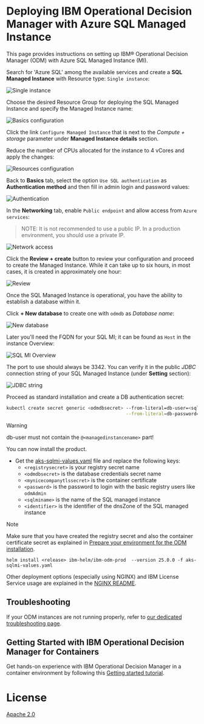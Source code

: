 # Deploying IBM Operational Decision Manager with Azure SQL Managed Instance

This page provides instructions on setting up IBM® Operational Decision Manager (ODM) with Azure SQL Managed Instance (MI).

Search for 'Azure SQL' among the available services and create a **SQL Managed Instance** with Resource type: `Single instance`:

![Single instance](images/sqlmi-select_offer.png)

Choose the desired Resource Group for deploying the SQL Managed Instance and specify the Managed Instance name:

![Basics configuration](images/sqlmi-basics.png)

Click the link `Configure Managed Instance` that is next to the *Compute + storage* parameter under **Managed Instance details** section. 

Reduce the number of CPUs allocated for the instance to 4 vCores and apply the changes:

![Resources configuration](images/sqlmi-resources.png)

Back to **Basics** tab, select the option `Use SQL authentication` as **Authentication method** and then fill in admin login and password values:

![Authentication](images/sqlmi-authentication.png)

In the **Networking** tab, enable `Public endpoint` and allow access from `Azure services`:
> NOTE: It is not recommended to use a public IP. In a production environment, you should use a private IP.

![Network access](images/sqlmi-network.png)

Click the **Review + create** button to review your configuration and proceed to create the Managed Instance. While it can take up to six hours, in most cases, it is created in approximately one hour:

![Review](images/sqlmi-review.png)

Once the SQL Managed Instance is operational, you have the ability to establish a database within it. 

Click **+ New database** to create one with `odmdb` as *Database name*:

![New database](images/sqlmi-newdb.png)

Later you'll need the FQDN for your SQL MI; it can be found as `Host` in the instance Overview:

![SQL MI Overview](images/sqlmi-overview.png)

The port to use should always be 3342. You can verify it in the public *JDBC* connection string of your SQL Managed Instance (under **Setting** section):

![JDBC string](images/sqlmi-jdbcstring.png)

Proceed as standard installation and create a DB authentication secret:

```bash
kubectl create secret generic <odmdbsecret> --from-literal=db-user=<sqlmiadmin> \
                                            --from-literal=db-password='<password>'
```

> [!WARNING]
> db-user must not contain the `@<managedinstancename>` part!

You can now install the product.
- Get the [aks-sqlmi-values.yaml](./aks-sqlmi-values.yaml) file and replace the following keys:
  - `<registrysecret>` is your registry secret name
  - `<odmdbsecret>` is the database credentials secret name
  - `<mynicecompanytlssecret>` is the container certificate
  - `<password>` is the password to login with the basic registry users like `odmAdmin` 
  - `<sqlminame>` is the name of the SQL managed instance
  - `<identifier>` is the identifier of the dnsZone of the SQL managed instance

> [!NOTE]
> Make sure that you have created the registry secret and also the container certificate secret as explained in [Prepare your environment for the ODM installation](README.md#prepare-your-environment-for-the-odm-installation).

```shell
helm install <release> ibm-helm/ibm-odm-prod  --version 25.0.0 -f aks-sqlmi-values.yaml
```

Other deployment options (especially using NGINX) and IBM License Service usage are explained in the [NGINX README](README-NGINX.md).

## Troubleshooting

If your ODM instances are not running properly, refer to [our dedicated troubleshooting page](https://www.ibm.com/docs/en/odm/9.0.0?topic=900-troubleshooting-support).

## Getting Started with IBM Operational Decision Manager for Containers

Get hands-on experience with IBM Operational Decision Manager in a container environment by following this [Getting started tutorial](https://github.com/DecisionsDev/odm-for-container-getting-started/blob/master/README.md).

# License

[Apache 2.0](/LICENSE)
